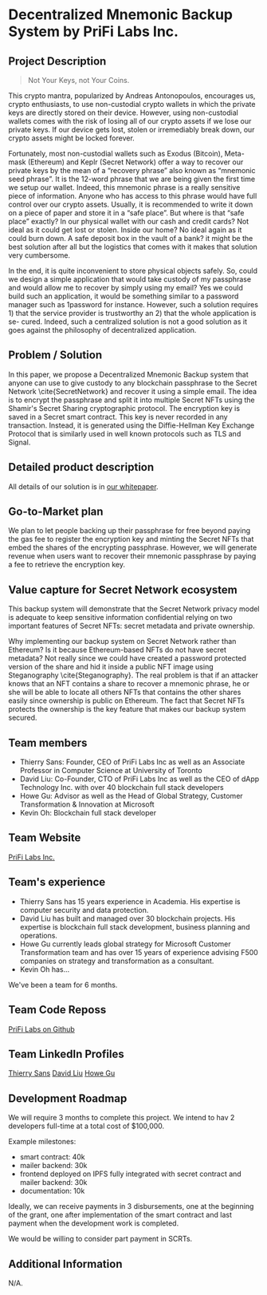 #  Decentralized Mnemonic Backup System by PriFi Labs Inc.

## Project Description

> Not Your Keys, not Your Coins.

This crypto mantra, popularized by Andreas Antonopoulos, encourages us, crypto enthusiasts, to use non-custodial crypto wallets in which the private keys are directly stored on their device. However, using non-custodial wallets comes with the risk of losing all of our crypto assets if we lose our private keys. If our device gets lost, stolen or irremediably break down, our crypto assets might be locked forever. 

Fortunately, most non-custodial wallets such as Exodus (Bitcoin), Meta- mask (Ethereum) and Keplr (Secret Network) offer a way to recover our private keys by the mean of a “recovery phrase” also known as “mnemonic seed phrase”. It is the 12-word phrase that we are being given the first time we setup our wallet. Indeed, this mnemonic phrase is a really sensitive piece of information. Anyone who has access to this phrase would have full control over our crypto assets. Usually, it is recommended to write it down on a piece of paper and store it in a “safe place”. But where is that “safe place” exactly? In our physical wallet with our cash and credit cards? Not ideal as it could get lost or stolen. Inside our home? No ideal again as it could burn down. A safe deposit box in the vault of a bank? it might be the best solution after all but the logistics that comes with it makes that solution very cumbersome.

In the end, it is quite inconvenient to store physical objects safely. So, could we design a simple application that would take custody of my passphrase and would allow me to recover by simply using my email? Yes we could build such an application, it would be something similar to a password manager such as 1password for instance. However, such a solution requires 1) that the service provider is trustworthy an 2) that the whole application is se- cured. Indeed, such a centralized solution is not a good solution as it goes against the philosophy of decentralized application.

## Problem / Solution

In this paper, we propose a Decentralized Mnemonic Backup system that anyone can use to give custody to any blockchain passphrase to the Secret Network \cite{SecretNetwork} and recover it using a simple email. The idea is to encrypt the passphrase and split it into multiple Secret NFTs using the Shamir's Secret Sharing cryptographic protocol. The encryption key is saved in a Secret smart contract. This key is never recorded in any transaction. Instead, it is generated using the Diffie-Hellman Key Exchange Protocol that is similarly used in well known protocols such as TLS and Signal. 

## Detailed product description

All details of our solution is in [our whitepaper](https://github.com/prifilabs/decentralized-mnemonic-backup/raw/main/whitepaper/whitepaper.pdf).
 
## Go-to-Market plan

We plan to let people backing up their passphrase for free beyond paying the gas fee to register the encryption key and minting the Secret NFTs that embed the shares of the encrypting passphrase. However, we will generate revenue when users want to recover their mnemonic passphrase by paying a fee to retrieve the encryption key. 

## Value capture for Secret Network ecosystem

This backup system will demonstrate that the Secret Network privacy model is adequate to keep sensitive information confidential relying on two important features of Secret NFTs: secret metadata and private ownership.

Why implementing our backup system on Secret Network rather than Ethereum? Is it because Ethereum-based NFTs do not have secret metadata? Not really since we could have created a password protected version of the share and hid it inside a public NFT image using Steganography \cite{Steganography}. The real problem is that if an attacker knows that an NFT contains a share to recover a mnemonic phrase, he or she will be able to locate all others NFTs that contains the other shares easily since ownership is public on Ethereum. The fact that Secret NFTs protects the ownership is the key feature that makes our backup system secured. 

## Team members
* Thierry Sans: Founder, CEO of PriFi Labs Inc as well as an Associate Professor in Computer Science at University of Toronto
* David Liu: Co-Founder, CTO of PriFi Labs Inc as well as the CEO of dApp Technology Inc. with over 40 blockchain full stack developers
* Howe Gu: Advisor as well as the Head of Global Strategy, Customer Transformation & Innovation at Microsoft
* Kevin Oh: Blockchain full stack developer

## Team Website	

[PriFi Labs Inc.](https://prifi-labs.webflow.io/) 

## Team's experience
* Thierry Sans has 15 years experience in Academia. His expertise is computer security and data protection. 
* David Liu has built and managed over 30 blockchain projects. His expertise is blockchain full stack development, business planning and operations.
* Howe Gu currently leads global strategy for Microsoft Customer Transformation team and has over 15 years of experience advising F500 companies on strategy and transformation as a consultant.
* Kevin Oh has...

We've been a team for 6 months.

## Team Code Reposs

[PriFi Labs on Github](https://github.com/prifilabs)

## Team LinkedIn Profiles

[Thierry Sans](https://www.linkedin.com/in/thierry-sans-0a281227/)
[David Liu](https://www.linkedin.com/in/davidzimingliu/)
[Howe Gu](https://www.linkedin.com/in/howegu/)

## Development Roadmap

We will require 3 months to complete this project. We intend to hav 2 developers full-time at a total cost of $100,000.

Example milestones:

* smart contract: 40k
* mailer backend: 30k
* frontend deployed on IPFS fully integrated with secret contract and mailer backend: 30k
* documentation: 10k

Ideally, we can receive payments in 3 disbursements, one at the beginning of the grant, one after implementation of the smart contract and last payment when the development work is completed.

We would be willing to consider part payment in SCRTs. 

## Additional Information
N/A.
